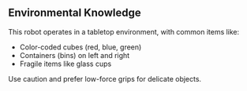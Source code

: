 
## Environmental Knowledge

This robot operates in a tabletop environment, with common items like:

- Color-coded cubes (red, blue, green)
- Containers (bins) on left and right
- Fragile items like glass cups

Use caution and prefer low-force grips for delicate objects.
